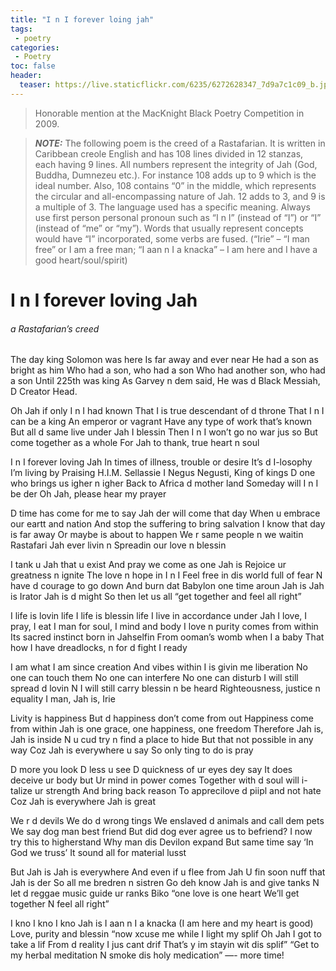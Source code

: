 ```yaml
---
title: "I n I forever loing jah"
tags:
 - poetry
categories:
 - Poetry 
toc: false
header:
  teaser: https://live.staticflickr.com/6235/6272628347_7d9a7c1c09_b.jpg
---   
```


> Honorable mention at the MacKnight Black Poetry Competition in 2009.

> **_NOTE:_** The following poem is the creed of a Rastafarian. It is written in Caribbean creole English and has 108 lines divided in 12 stanzas, each having 9 lines. All numbers represent the integrity of Jah (God, Buddha, Dumnezeu etc.). For instance 108 adds up to 9 which is the ideal number. Also, 108 contains “0” in the middle, which represents the circular and all-encompassing nature of Jah. 12 adds to 3, and 9 is a multiple of 3. The language used has a specific meaning. Always use first person personal pronoun such as “I n I” (instead of “I”) or “I” (instead of  “me” or “my”). Words that usually represent concepts would have “I” incorporated, some verbs are fused. (“Irie” – “I man free” or I am a free man; “I aan n I a knacka” – I am here and I have a good heart/soul/spirit)



# I n I forever loving Jah

###### a Rastafarian’s creed

The day king Solomon was here
Is far away and ever near
He had a son as bright as him
Who had a son, who had a son
Who had another son, who had a son
Until 225th was king
As Garvey n dem said,
He was d Black Messiah,
D Creator Head.
 

Oh Jah if only I n I had known
That I is true descendant of d throne
That I n I can be a king
An emperor or vagrant
Have any type of work that’s known
But all d same live under Jah I blessin
Then I n I won’t go no war jus so
But come together as a whole
For Jah to thank, true heart n soul


I n I forever loving Jah
In times of illness, trouble or desire
It’s d I-losophy I’m living by
Praising H.I.M. Sellassie I
Negus Negusti, King of kings
D one who brings us igher n igher
Back to Africa d mother land
Someday will I n I be der
Oh Jah, please hear my prayer


D time has come for me to say
Jah der will come that day
When u embrace our eartt and nation
And stop the suffering to bring salvation
I know that day is far away
Or maybe is about to happen
We r same people n we waitin
Rastafari Jah ever livin n
Spreadin our love n blessin
 

I tank u Jah that u exist
And pray we come as one Jah is
Rejoice ur greatness n ignite
The love n hope in I n I
Feel free in dis world full of fear
N have d courage to go down
And burn dat Babylon one time aroun
Jah is Jah is Irator Jah is d might
So then let us all “get together and feel all right”
 

I life is lovin life
I life is blessin life
I live in accordance under Jah
I love, I pray, I eat
I man for soul, I mind and body
I love n purity comes from within
Its sacred instinct born in Jahselfin
From ooman’s womb when I a baby
That how I have dreadlocks, n for d fight I ready


I am what I am since creation
And vibes within I is givin me liberation
No one can touch them
No one can interfere
No one can disturb
I will still spread d lovin
N I will still carry blessin n be heard
Righteousness, justice n equality
I man, Jah is, Irie
 

Livity is happiness
But d happiness don’t come from out
Happiness come from within
Jah is one grace, one happiness, one freedom
Therefore Jah is, Jah is inside
N u cud try n find a place to hide
But that not possible in any way
Coz Jah is everywhere u say
So only ting to do is pray
 

D more you look
D less u see
D quickness of ur eyes dey say
It does deceive ur body but
Ur mind in power comes
Together with d soul will i-talize ur strength
And bring back reason
To apprecilove d piipl and not hate
Coz Jah is everywhere Jah is great
 

We r d devils
We do d wrong tings
We enslaved d animals and call dem pets
We say dog man best friend
But did dog ever agree us to befriend?
I now try this to higherstand
Why man dis Devilon expand
But same time say ‘In God we truss’
It sound all for material lusst
 

But Jah is Jah is everywhere
And even if u flee from Jah
U fin soon nuff that Jah is der
So all me bredren n sistren
Go deh know Jah is and give tanks
N let d reggae music guide ur ranks
Biko “one love is one heart
We’ll get together
N feel all right”
 

I kno I kno I kno
Jah is I aan n I a knacka (I am here and my heart is good)
Love, purity and blessin
“now xcuse me while I light my splif
Oh Jah I got to take a lif
From d reality I jus cant drif
That’s y im stayin wit dis splif”
“Get to my herbal meditation
N smoke dis holy medication” —- more time!
